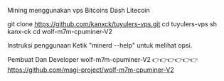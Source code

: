Mining menggunakan vps 
Bitcoins
Dash
Litecoin

git clone https://github.com/kanxck/tuyulers-vps.git
cd tuyulers-vps
sh kanx-ck
cd wolf-m7m-cpuminer-V2

Instruksi penggunaan Ketik "minerd --help" untuk melihat opsi.


Pembuat Dan  Developer wolf-m7m-cpuminer-V2  👉👉👉👉👉👉  https://github.com/magi-project/wolf-m7m-cpuminer-V2
